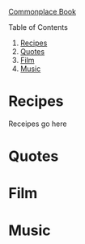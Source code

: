 [Commonplace Book](https://en.m.wikipedia.org/wiki/Commonplace_book)

Table of Contents

1. [Recipes](#recipes)
2. [Quotes](#quotes)
3. [Film](#film)
4. [Music](#music)

# Recipes

Receipes go here

# Quotes
# Film
# Music
